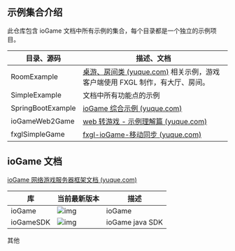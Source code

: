 ## 示例集合介绍

此仓库包含 ioGame 文档中所有示例的集合，每个目录都是一个独立的示例项目。

| **目录、源码**    | **描述、文档**                                               |
| ----------------- | ------------------------------------------------------------ |
| RoomExample       | [桌游、房间类 (yuque.com)](https://www.yuque.com/iohao/game/vtzbih) 相关示例，游戏客户端使用 FXGL 制作，有大厅、房间。 |
| SimpleExample     | 文档中所有功能点的示例                                       |
| SpringBootExample | [ioGame 综合示例 (yuque.com)](https://www.yuque.com/iohao/game/ruaqza) |
| ioGameWeb2Game    | [web 转游戏 - 示例理解篇 (yuque.com)](https://www.yuque.com/iohao/game/gpzmc8vadn4vl70z) |
| fxglSimpleGame    | [fxgl-ioGame-移动同步 (yuque.com)](https://www.yuque.com/iohao/game/bolt) |



## ioGame 文档

[ioGame 网络游戏服务器框架文档 (yuque.com)](https://www.yuque.com/iohao/game)



| 库        | 当前最新版本                                                 | 描述            |
| --------- | ------------------------------------------------------------ | --------------- |
| ioGame    | ![img](https://img.shields.io/maven-central/v/com.iohao.game/ioGame?color=bule&label=ioGame&logo=ioGame) | ioGame          |
| ioGameSDK | ![img](https://img.shields.io/maven-central/v/com.iohao.game.sdk/java-sdk?color=bule&label=ioGameSDK&logo=ioGameSDK) | ioGame java SDK |





其他
